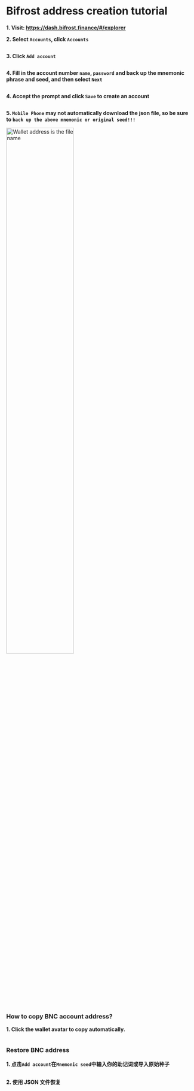 # Bifrost address creation tutorial

**1. Visit: <https://dash.bifrost.finance/#/explorer>**

**2. Select `Accounts`, click `Accounts`**


<img :src="$withBase('/zh/bnc-wallet-register/bnc-wallet-tutorials-01.png')" alt="" width="60%" />

**3. Click `Add account`**


<img :src="$withBase('/zh/bnc-wallet-register/bnc-wallet-tutorials-02.png')" alt="" width="60%" />

**4. Fill in the account number `name`, `password` and back up the mnemonic phrase and seed, and then select `Next`**


<img :src="$withBase('/zh/bnc-wallet-register/bnc-wallet-tutorials-03.png')" alt="" width="60%" />

**4. Accept the prompt and click `Save` to create an account**


<img :src="$withBase('/zh/bnc-wallet-register/bnc-wallet-tutorials-04.png')" alt="" width="60%" />

**5. `Mobile Phone` may not automatically download the json file, so be sure to `back up the above mnemonic or original seed!!! `**


<img :src="$withBase('/zh/bnc-wallet-register/bnc-wallet-tutorials-05.png')" alt="Wallet address is the file name" width="60%" />


### How to copy BNC account address?


**1. Click the wallet avatar to copy automatically.**

<img :src="$withBase('/zh/bnc-wallet-register/bnc-wallet-tutorials-06.png')" alt="" width="60%" />


### Restore BNC address


**1. 点击`Add account`在`Mnemonic seed`中输入你的助记词或导入原始种子**


<img :src="$withBase('/zh/bnc-wallet-register/bnc-wallet-tutorials-07.png')" alt="" width="60%" />

**2. 使用 JSON 文件恢复**


<img :src="$withBase('/zh/bnc-wallet-register/bnc-wallet-tutorials-08.png')" alt="" width="60%" />

